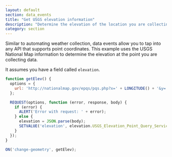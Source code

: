 ```yaml
---
layout: default
section: data_events
title: "Get USGS elevation information"
description: "Determine the elevation of the location you are collecting data."
category: section
---
```


Similar to automating weather collection, data events allow you to tap into any API that supports point coordinates.  This example uses the USGS National Map information to determine the elevation at the point you are collecting data.

It assumes you have a field called `elevation`.

``` js
function getElev() {
  options = {
    url: 'http://nationalmap.gov/epqs/pqs.php?x=' + LONGITUDE() + '&y=' + LATITUDE() + '&units=Feet&output=json'
  };

  REQUEST(options, function (error, response, body) {
    if (error) {
      ALERT('Error with request: ' + error);
    } else {
      elevation = JSON.parse(body);
      SETVALUE('elevation', elevation.USGS_Elevation_Point_Query_Service.Elevation_Query.Elevation);
    }
  });
}

ON('change-geometry', getElev);
```

